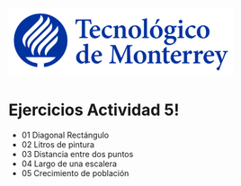 ![Tec de Monterrey](images/logotecmty.png)
# Ejercicios Actividad 5!

- 01 Diagonal Rectángulo
- 02 Litros de pintura
- 03 Distancia entre dos puntos
- 04 Largo de una escalera
- 05 Crecimiento de población
